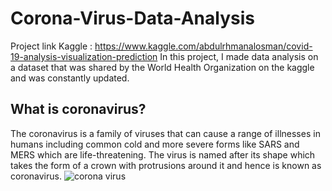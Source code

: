 # Corona-Virus-Data-Analysis

Project link Kaggle : https://www.kaggle.com/abdulrhmanalosman/covid-19-analysis-visualization-prediction
In this project, I made data analysis on a dataset that was shared by the World Health Organization on the kaggle and was constantly updated.

## What is coronavirus?
The coronavirus is a family of viruses that can cause a range of illnesses in humans including common cold and more severe forms like SARS and MERS which are life-threatening. The virus is named after its shape which takes the form of a crown with protrusions around it and hence is known as coronavirus.
![corona virus](https://www.arcgis.com/sharing/rest/content/items/7da29cb12e6f425ca1b54c1c0b5a1b3a/resources/1580941598923.jpeg?w=3117)
